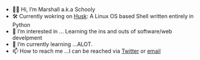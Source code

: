 - 👋🏾 Hi, I’m Marshall a.k.a Schooly
- 🛠 Currently wokring on [Husk](https://github.com/SchoolyB/Husk): A Linux OS based Shell written entirely in Python 
- 👀 I’m interested in ... Learning the ins and outs of software/web develpment
- 🌱 I’m currently learning ...ALOT.
- 📫 How to reach me ...I can be reached via [Twitter](https://twitter.com/MarshallBCodes) or [email](MarshallBCodes@gmail.com)
